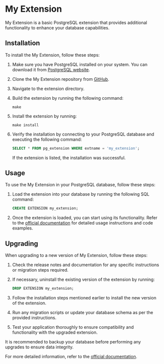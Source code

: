 # My Extension

My Extension is a basic PostgreSQL extension that provides additional functionality to enhance your database capabilities.

## Installation

To install the My Extension, follow these steps:

1. Make sure you have PostgreSQL installed on your system. You can download it from [PostgreSQL website](https://www.postgresql.org).

2. Clone the My Extension repository from [GitHub](https://github.com/IshaanAdarsh/Postgres-extension-tutorial/tree/main/Code/my_extension).

3. Navigate to the extension directory.

4. Build the extension by running the following command:

   ```shell
   make
   ```

5. Install the extension by running:

   ```shell
   make install
   ```

6. Verify the installation by connecting to your PostgreSQL database and executing the following command:

   ```sql
   SELECT * FROM pg_extension WHERE extname = 'my_extension';
   ```

   If the extension is listed, the installation was successful.


## Usage

To use the My Extension in your PostgreSQL database, follow these steps:

1. Load the extension into your database by running the following SQL command:

   ```sql
   CREATE EXTENSION my_extension;
   ```

2. Once the extension is loaded, you can start using its functionality. Refer to the [official documentation](https://github.com/IshaanAdarsh/Postgres-extension-tutorial/blob/main/Quick-Start%20%5BDA%5D/MVP/MVP%2BMakefile.md) for detailed usage instructions and code examples.

## Upgrading

When upgrading to a new version of My Extension, follow these steps:

1. Check the release notes and documentation for any specific instructions or migration steps required.

2. If necessary, uninstall the existing version of the extension by running:

   ```sql
   DROP EXTENSION my_extension;
   ```

3. Follow the installation steps mentioned earlier to install the new version of the extension.

4. Run any migration scripts or update your database schema as per the provided instructions.

5. Test your application thoroughly to ensure compatibility and functionality with the upgraded extension.

It is recommended to backup your database before performing any upgrades to ensure data integrity.

For more detailed information, refer to the [official documentation](https://github.com/IshaanAdarsh/Postgres-extension-tutorial/blob/main/Quick-Start%20%5BDA%5D/MVP/MVP%2BMakefile.md).